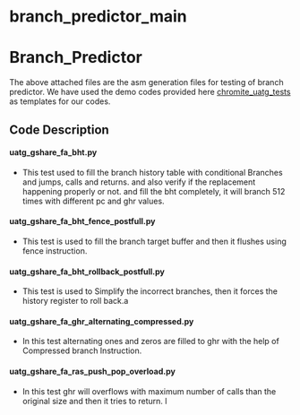 # branch_predictor_main

# Branch_Predictor
The above attached files are the asm generation files for testing of branch predictor.
We have used the demo codes provided here [chromite_uatg_tests](https://github.com/incoresemi/chromite_uatg_tests)  as templates for our codes.

## Code Description
#### uatg_gshare_fa_bht.py 
- This test used to fill the branch history table with conditional Branches and jumps, calls and returns. and also verify if the replacement happening properly or not. and fill the bht completely, it will branch 512 times with different pc and ghr values.

#### uatg_gshare_fa_bht_fence_postfull.py
- This test is used to fill the branch target buffer and then it flushes using fence instruction.
#### uatg_gshare_fa_bht_rollback_postfull.py
- This test is used to Simplify the incorrect branches, then it forces the history register to roll back.a
#### uatg_gshare_fa_ghr_alternating_compressed.py 
- In this test alternating ones and zeros are filled to ghr with the help of Compressed branch Instruction.
#### uatg_gshare_fa_ras_push_pop_overload.py 
- In this test ghr will overflows with maximum number of calls than the original size and then it tries to return.
l
